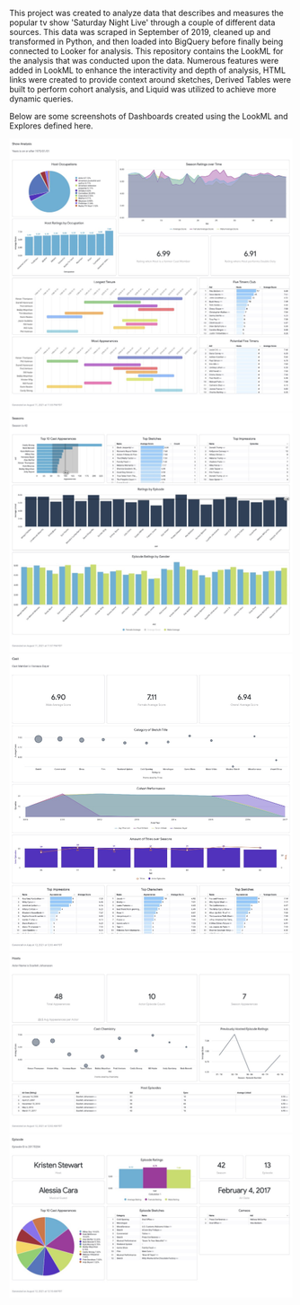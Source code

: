 This project was created to analyze data that describes and measures the popular tv show 'Saturday Night Live' through a couple of different data sources. This data was scraped in September of 2019, cleaned up and transformed in Python, and then loaded into BigQuery before finally being connected to Looker for analysis. This repository contains the LookML for the analysis that was conducted upon the data. Numerous features were added in LookML to enhance the interactivity and depth of analysis, HTML links were created to provide context around sketches, Derived Tables were built to perform cohort analysis, and Liquid was utilized to achieve more dynamic queries. 

Below are some screenshots of Dashboards created using the LookML and Explores defined here.

![Show Analysis](/Show%20Analysis.jpg)
![Seasons Dashboard](/Seasons%20Dashboard.jpg)
![Cast Dashboard](/Cast%20Dashboard.jpg)
![Host Dashboard](/Hosts%20Dashboard.jpg)
![Episode Dashboard](/Episode%20Dashboard.jpg)

